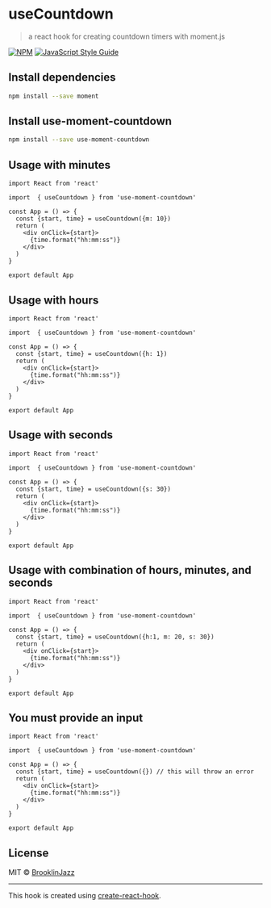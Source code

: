 # useCountdown

> a react hook for creating countdown timers with moment.js

[![NPM](https://img.shields.io/npm/v/use-moment-countdown.svg)](https://www.npmjs.com/package/use-moment-countdown) [![JavaScript Style Guide](https://img.shields.io/badge/code_style-standard-brightgreen.svg)](https://standardjs.com)

## Install dependencies

```bash
npm install --save moment
```

## Install use-moment-countdown

```bash
npm install --save use-moment-countdown
```

## Usage with minutes

```tsx
import React from 'react'

import  { useCountdown } from 'use-moment-countdown'

const App = () => {
  const {start, time} = useCountdown({m: 10})
  return (
    <div onClick={start}>
      {time.format("hh:mm:ss")}
    </div>
  )
}

export default App

```

## Usage with hours

```tsx
import React from 'react'

import  { useCountdown } from 'use-moment-countdown'

const App = () => {
  const {start, time} = useCountdown({h: 1})
  return (
    <div onClick={start}>
      {time.format("hh:mm:ss")}
    </div>
  )
}

export default App

```

## Usage with seconds

```tsx
import React from 'react'

import  { useCountdown } from 'use-moment-countdown'

const App = () => {
  const {start, time} = useCountdown({s: 30})
  return (
    <div onClick={start}>
      {time.format("hh:mm:ss")}
    </div>
  )
}

export default App

```

## Usage with combination of hours, minutes, and seconds

```tsx
import React from 'react'

import  { useCountdown } from 'use-moment-countdown'

const App = () => {
  const {start, time} = useCountdown({h:1, m: 20, s: 30})
  return (
    <div onClick={start}>
      {time.format("hh:mm:ss")}
    </div>
  )
}

export default App

```

## You must provide an input

```tsx
import React from 'react'

import  { useCountdown } from 'use-moment-countdown'

const App = () => {
  const {start, time} = useCountdown({}) // this will throw an error
  return (
    <div onClick={start}>
      {time.format("hh:mm:ss")}
    </div>
  )
}

export default App

```

## License

MIT © [BrooklinJazz](https://github.com/BrooklinJazz)

---

This hook is created using [create-react-hook](https://github.com/hermanya/create-react-hook).
